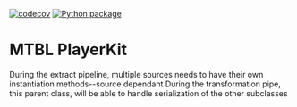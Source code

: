 [![codecov](https://codecov.io/gh/trpubz/MTBL_PlayerKit/graph/badge.svg?token=6ZQOH1XDVN)](https://codecov.io/gh/trpubz/MTBL_PlayerKit)
[![Python package](https://github.com/trpubz/MTBL_PlayerKit/actions/workflows/python-package.yml/badge.svg)](https://github.com/trpubz/MTBL_PlayerKit/actions/workflows/python-package.yml)
# MTBL PlayerKit
During the extract pipeline, multiple sources needs to have their own instantiation methods--source dependant
During the transformation pipe, this parent class, will be able to handle serialization of the other subclasses

